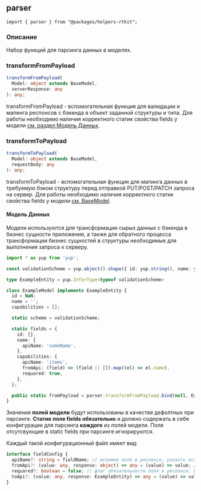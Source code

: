 ## parser

`import { parser } from "@packages/helpers-rtkit";`

### Описание

>>>
Набор функций для парсинга данных в моделях.
>>>

### transformFromPayload
```typescript
transformFromPayload(
  Model: object extends BaseModel,
  serverResponse: any
): any;
```

>>>
transformFromPayload - вспомогательная функция для валидации и мапинга респонсов с бэкенда в объект заданной структуры и типа. Для работы необходимо наличия корректного статик свойства fields у модели [см. раздел Модель Данных](#модель-данных).
>>>

### transformToPayload
```typescript
transformToPayload(
  Model: object extends BaseModel,
  requestBody: any
): any;
```

>>>
transformToPayload - вспомогательная функция для мапинга данных в требуемую бэком структуру перед отправкой PUT/POST/PATCH запроса на сервер. Для работы необходимо наличия корректного статик свойства fields у модели [см. BaseModel](#модель-данных).
>>>

#### Модель Данных

>>>
Модели используются для трансформации сырых данных с бэкенда в бизнес сущности приложения, а также для обратного процесса трансформации бизнес сущностей в структуры необходимые для выполнения запроса к серверу.
>>>

```typescript
import * as yup from 'yup';

const validationScheme = yup.object().shape({ id: yup.string(), name: yup.string() });

type ExampleEntity = yup.InferType<typeof validationScheme>

class ExampleModel implements ExampleEntity {
  id = NaN;
  name = '';
  capabilities = [];

  static scheme = validationScheme;

  static fields = {
    id: {},
    name: {
      apiName: 'someName',
    },
    capabilities: {
      apiName: 'items',
      fromApi: (field) => (field || []).map((el) => el.name),
      requared: true,
    },
  };

  public static fromPayload = parser.transformFromPayload.bind(null, ExampleModel) as (response: any) => ExampleEntity;
}
```

Значения **полей модели** будут использованы в качестве дефолтных при парсинге.
**Статик поле fields обязательно** и должно содержать в себе конфигурации для парсинга **каждого** из полей модели. Поля отсутсвующие в static fields при парсинге игнорируются.

Каждый такой конфигурационный файл имеет вид:
```typescript
interface fieldConfig {
  apiName?: string = fieldName; // искомое поле в респонсе, указать если отличается от поля модели
  fromApi?: (value: any, response: object) => any = (value) => value; // функция для дополнительного паминга респонса
  requared?: boolean = false; // флаг обязательности поля в респонсе. Если искомое поле отсутсвует в респонсе, то при флаге false - будут использованы дефолтные значения поля модели, при true - будет выкинута ошибка.
  toApi?: (value: any, response: ExampleEntity) => any = (value) => value; // функция для дополнительного паминга данных в реквест
}
```
